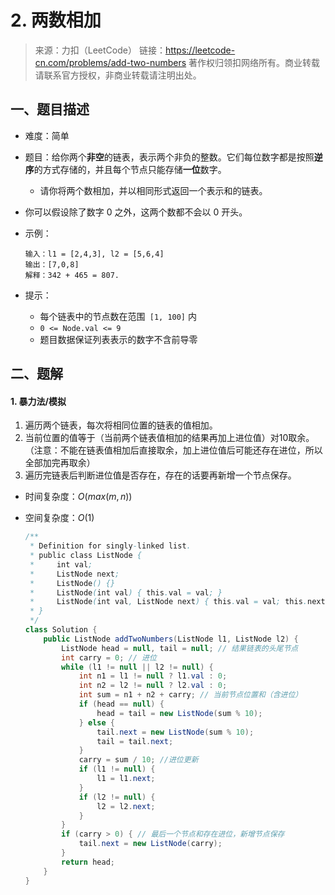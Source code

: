 # 2. 两数相加

> 来源：力扣（LeetCode）
> 链接：https://leetcode-cn.com/problems/add-two-numbers
> 著作权归领扣网络所有。商业转载请联系官方授权，非商业转载请注明出处。

## 一、题目描述

- 难度：简单

- 题目：给你两个**非空**的链表，表示两个非负的整数。它们每位数字都是按照**逆序**的方式存储的，并且每个节点只能存储**一位**数字。

  - 请你将两个数相加，并以相同形式返回一个表示和的链表。
- 你可以假设除了数字 0 之外，这两个数都不会以 0 开头。
  
- 示例：

  ```
  输入：l1 = [2,4,3], l2 = [5,6,4]
  输出：[7,0,8]
  解释：342 + 465 = 807.
  ```

- 提示：

  - 每个链表中的节点数在范围` [1, 100]` 内
  - `0 <= Node.val <= 9`
  - 题目数据保证列表表示的数字不含前导零



## 二、题解

#### 1. 暴力法/模拟

1. 遍历两个链表，每次将相同位置的链表的值相加。
2. 当前位置的值等于（当前两个链表值相加的结果再加上进位值）对10取余。（注意：不能在链表值相加后直接取余，加上进位值后可能还存在进位，所以全部加完再取余）
3. 遍历完链表后判断进位值是否存在，存在的话要再新增一个节点保存。

- 时间复杂度：$O(max(m,n))$

- 空间复杂度：$O(1)$

  ```java
  /**
   * Definition for singly-linked list.
   * public class ListNode {
   *     int val;
   *     ListNode next;
   *     ListNode() {}
   *     ListNode(int val) { this.val = val; }
   *     ListNode(int val, ListNode next) { this.val = val; this.next = next; }
   * }
   */
  class Solution {
      public ListNode addTwoNumbers(ListNode l1, ListNode l2) {
          ListNode head = null, tail = null; // 结果链表的头尾节点
          int carry = 0; // 进位
          while (l1 != null || l2 != null) {
              int n1 = l1 != null ? l1.val : 0;
              int n2 = l2 != null ? l2.val : 0;
              int sum = n1 + n2 + carry; // 当前节点位置和（含进位）
              if (head == null) {
                  head = tail = new ListNode(sum % 10);
              } else {
                  tail.next = new ListNode(sum % 10);
                  tail = tail.next;
              }
              carry = sum / 10; //进位更新
              if (l1 != null) {
                  l1 = l1.next;
              }
              if (l2 != null) {
                  l2 = l2.next;
              }
          }
          if (carry > 0) { // 最后一个节点和存在进位，新增节点保存
              tail.next = new ListNode(carry);
          }
          return head;
      }
  }
  ```